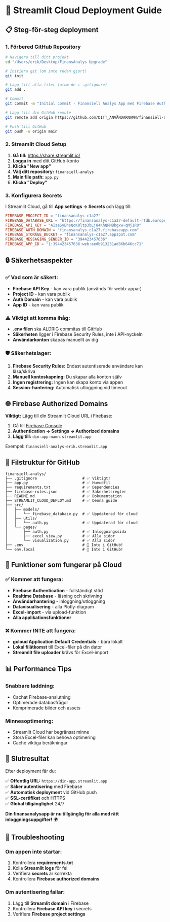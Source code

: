 # 🚀 Streamlit Cloud Deployment Guide

## 📋 Steg-för-steg deployment

### 1. Förbered GitHub Repository

```bash
# Navigera till ditt projekt
cd "/Users/erik/Desktop/FinansAnalys Upgrade"

# Initiera git (om inte redan gjort)
git init

# Lägg till alla filer (utom de i .gitignore)
git add .

# Commit
git commit -m "Initial commit - Finansiell Analys App med Firebase Auth"

# Lägg till din GitHub remote
git remote add origin https://github.com/DITT_ANVÄNDARNAMN/finansiell-analys.git

# Push till GitHub
git push -u origin main
```

### 2. Streamlit Cloud Setup

1. **Gå till:** https://share.streamlit.io/
2. **Logga in** med ditt GitHub-konto
3. **Klicka "New app"**
4. **Välj ditt repository:** `finansiell-analys`
5. **Main file path:** `app.py`
6. **Klicka "Deploy"**

### 3. Konfigurera Secrets

I Streamlit Cloud, gå till **App settings → Secrets** och lägg till:

```toml
FIREBASE_PROJECT_ID = "finansanalys-c1a27"
FIREBASE_DATABASE_URL = "https://finansanalys-c1a27-default-rtdb.europe-west1.firebasedatabase.app"
FIREBASE_API_KEY = "AIzaSyBhsQoK0ltp3bLj84KhQRMBbgxw-qMj1R0"
FIREBASE_AUTH_DOMAIN = "finansanalys-c1a27.firebaseapp.com"
FIREBASE_STORAGE_BUCKET = "finansanalys-c1a27.appspot.com"
FIREBASE_MESSAGING_SENDER_ID = "394423457636"
FIREBASE_APP_ID = "1:394423457636:web:aedb913231ad86b646cc71"
```

## 🔒 Säkerhetsaspekter

### ✅ Vad som är säkert:
- **Firebase API Key** - kan vara publik (används för webb-appar)
- **Project ID** - kan vara publik
- **Auth Domain** - kan vara publik
- **App ID** - kan vara publik

### ⚠️ Viktigt att komma ihåg:
- **.env filen** ska ALDRIG commitas till GitHub
- **Säkerheten** ligger i Firebase Security Rules, inte i API-nyckeln
- **Användarkonton** skapas manuellt av dig

### 🛡️ Säkerhetslager:

1. **Firebase Security Rules:** Endast autentiserade användare kan läsa/skriva
2. **Manuell kontoskapning:** Du skapar alla konton själv
3. **Ingen registrering:** Ingen kan skapa konto via appen
4. **Session-hantering:** Automatisk utloggning vid timeout

## 🌐 Firebase Authorized Domains

**Viktigt:** Lägg till din Streamlit Cloud URL i Firebase:

1. Gå till [Firebase Console](https://console.firebase.google.com/project/finansanalys-c1a27)
2. **Authentication → Settings → Authorized domains**
3. **Lägg till:** `din-app-namn.streamlit.app`

Exempel: `finansiell-analys-erik.streamlit.app`

## 📁 Filstruktur för GitHub

```
finansiell-analys/
├── .gitignore                    # ✅ Viktigt!
├── app.py                        # ✅ Huvudfil
├── requirements.txt              # ✅ Dependencies
├── firebase-rules.json           # ✅ Säkerhetsregler
├── README.md                     # ✅ Dokumentation
├── STREAMLIT_CLOUD_DEPLOY.md     # ✅ Denna guide
├── src/
│   ├── models/
│   │   └── firebase_database.py  # ✅ Uppdaterad för cloud
│   ├── utils/
│   │   └── auth.py               # ✅ Uppdaterad för cloud
│   └── pages/
│       ├── auth.py               # ✅ Inloggningssida
│       ├── excel_view.py         # ✅ Alla sidor
│       └── visualization.py      # ✅ Alla sidor
├── .env                          # 🚫 Inte i GitHub!
└── env.local                     # 🚫 Inte i GitHub!
```

## 🔧 Funktioner som fungerar på Cloud

### ✅ Kommer att fungera:
- **Firebase Authentication** - fullständigt stöd
- **Realtime Database** - läsning och skrivning
- **Användarhantering** - inloggning/utloggning
- **Datavisualisering** - alla Plotly-diagram
- **Excel-import** - via upload-funktion
- **Alla applikationsfunktioner**

### ❌ Kommer INTE att fungera:
- **gcloud Application Default Credentials** - bara lokalt
- **Lokal filåtkomst** till Excel-filer på din dator
- **Streamlit file uploader** krävs för Excel-import

## 📊 Performance Tips

### Snabbare laddning:
- Cachat Firebase-anslutning
- Optimerade databasfrågor
- Komprimerade bilder och assets

### Minnesoptimering:
- Streamlit Cloud har begränsat minne
- Stora Excel-filer kan behöva optimering
- Cache viktiga beräkningar

## 🎯 Slutresultat

Efter deployment får du:

✅ **Offentlig URL:** `https://din-app.streamlit.app`  
✅ **Säker autentisering** med Firebase  
✅ **Automatisk deployment** vid GitHub push  
✅ **SSL-certifikat** och HTTPS  
✅ **Global tillgänglighet** 24/7  

**Din finansanalysapp är nu tillgänglig för alla med rätt inloggningsuppgifter!** 🌍

## 🚨 Troubleshooting

### Om appen inte startar:
1. Kontrollera **requirements.txt**
2. Kolla **Streamlit logs** för fel
3. Verifiera **secrets** är korrekta
4. Kontrollera **Firebase authorized domains**

### Om autentisering failar:
1. Lägg till **Streamlit domain** i Firebase
2. Kontrollera **Firebase API key** i secrets
3. Verifiera **Firebase project settings**
